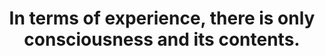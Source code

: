 ---
title: In terms of experience, there is only consciousness and its contents.
tags: experience consciousness self non-dual waking-up
---